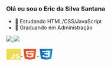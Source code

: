 ### Olá eu sou o Eric da Silva Santana



- 🌱 Estudando HTML/CSS/JavaScript
- 📖 Graduando em Administração 


 <div>
  <a href="https://github.com/eric-ssantana">
  <img height="180em" src="https://github-readme-stats.vercel.app/api?username=eric-ssantana&show_icons=true&theme=merko&include_all_commits=true&count_private=true"/>
  <img height="180em" src="https://github-readme-stats.vercel.app/api/top-langs/?username=kjbjh&layout=compact&langs_count=7&theme=merko"/>
</div>
  
<div style="display: inline_block"><br>
  <img align="center" alt="eric-ssantana-Js" height="30" width="40" src="https://raw.githubusercontent.com/devicons/devicon/master/icons/javascript/javascript-plain.svg">
  <img align="center" alt="eric-ssantana-HTML" height="30" width="40" src="https://raw.githubusercontent.com/devicons/devicon/master/icons/html5/html5-original.svg">
  <img align="center" alt="eric-ssantana-CSS" height="30" width="40" src="https://raw.githubusercontent.com/devicons/devicon/master/icons/css3/css3-original.svg">
</div>
